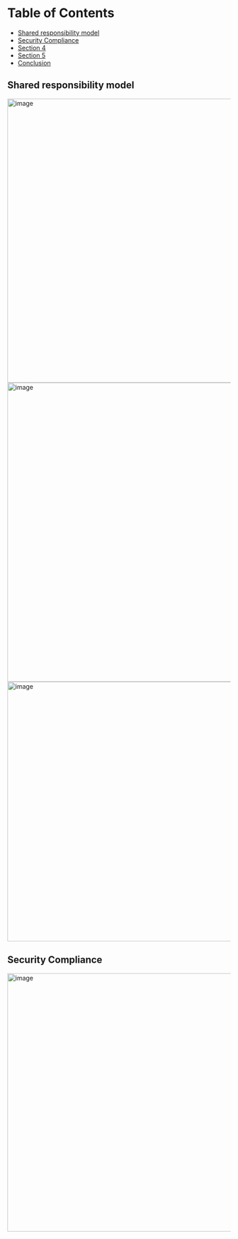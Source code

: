 # Table of Contents

- [Shared responsibility model](#Shared-responsibility-model)
- [Security Compliance](#Security-Compliance)
- [Section 4](#section-4)
- [Section 5](#section-5)
- [Conclusion](#conclusion)
                 
## Shared responsibility model
<img width="640" alt="image" src="https://github.com/pythonkid2/DevOps-Practice/assets/100591950/347d189a-c073-4552-98c6-4a45eabd2d3b">
<img width="674" alt="image" src="https://github.com/pythonkid2/DevOps-Practice/assets/100591950/64d9e4d8-1655-4739-b2a5-d524c34e051f">
<img width="585" alt="image" src="https://github.com/pythonkid2/DevOps-Practice/assets/100591950/fbcae2f9-5477-492d-9981-3559f7780d8b">

## Security Compliance

<img width="582" alt="image" src="https://github.com/pythonkid2/DevOps-Practice/assets/100591950/7e5f1b10-53a0-4527-800b-abd707297716">

